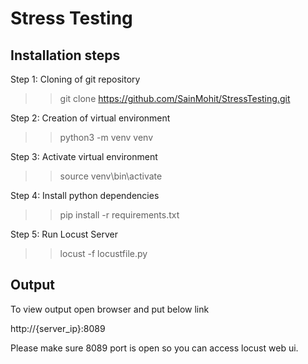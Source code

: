 # Stress Testing

## Installation steps
Step 1: Cloning of git repository
>> git clone https://github.com/SainMohit/StressTesting.git

Step 2: Creation of virtual environment
>> python3 -m venv venv

Step 3: Activate virtual environment
>> source venv\bin\activate

Step 4: Install python dependencies
>> pip install -r requirements.txt

Step 5: Run Locust Server
>> locust -f locustfile.py


## Output

To view output open browser and put below link

http://{server_ip}:8089

Please make sure 8089 port is open so you can access locust web ui.